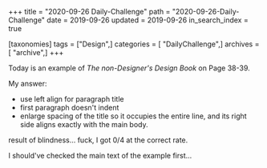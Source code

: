 +++
title = "2020-09-26 Daily-Challenge"
path = "2020-09-26-Daily-Challenge"
date = 2019-09-26
updated = 2019-09-26
in_search_index = true

[taxonomies]
tags = ["Design",]
categories = [ "DailyChallenge",]
archives = [ "archive",]
+++

Today is an example of *The non-Designer's Design Book* on Page 38-39.

<!-- more -->

My answer:
  - use left align for paragraph title
  - first paragraph doesn't indent
  - enlarge spacing of the title so it occupies the entire line, and its right side aligns exactly with the main body.

result of blindness... fuck, I got 0/4 at the correct rate.

I should've checked the main text of the example first...